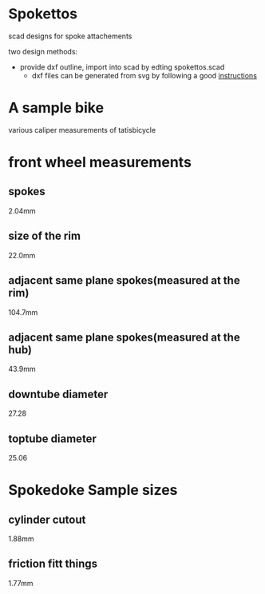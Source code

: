 Spokettos
=========
scad designs for spoke attachements

two design methods:
- provide dxf outline, import into scad by edting spokettos.scad
  - dxf files can be generated from svg by following a good
[instructions](http://repraprip.blogspot.com/2011/05/inkscape-to-openscad-dxf-tutorial.html)


A sample bike
=============


various caliper measurements of tatisbicycle

front wheel measurements
========================
spokes
------
2.04mm

size of the rim
---------------
22.0mm

adjacent same plane spokes(measured at the rim)
-----------------------------------------------
104.7mm

adjacent same plane spokes(measured at the hub)
-----------------------------------------------
43.9mm

downtube diameter
-----------------
27.28

toptube diameter
----------------
25.06


Spokedoke Sample sizes
======================

cylinder cutout
---------------
1.88mm 

friction fitt things
--------------------
1.77mm


